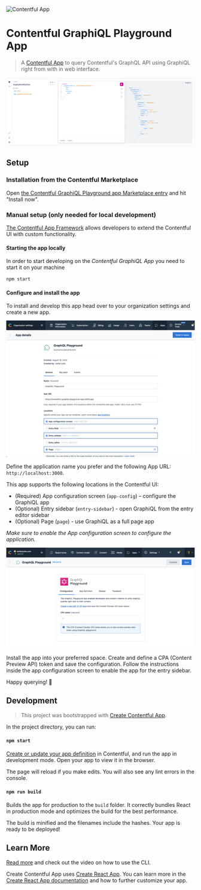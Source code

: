 ![Contentful App](https://img.shields.io/badge/Contentful-App-blue)

# Contentful GraphiQL Playground App

> A [Contentful App](https://www.contentful.com/developers/docs/extensibility/app-framework/) to query Contentful's GraphQL API using GraphiQL right from with in web interface.

![Screenshot of GraphiQL inside of the Contentful UI](./screenshot.png)

## Setup

### Installation from the Contentful Marketplace

Open [the Contentful GraphiQL Playground app Marketplace entry](https://www.contentful.com/marketplace/app/graphql-playground/) and hit "Install now".

### Manual setup (only needed for local development)

[The Contentful App Framework](https://www.contentful.com/developers/docs/extensibility/app-framework/) allows developers to extend the Contentful UI with custom functionality.

#### Starting the app locally

In order to start developing on the _Contentful GraphiQL App_ you need to start it on your machine

```sh
npm start
```

#### Configure and install the app

To install and develop this app head over to your organization settings and create a new app.

![Installation dialog](./docs/installation.png)

Define the application name you prefer and the following App URL: `http://localhost:3000`.

This app supports the following locations in the Contentful UI:

- (Required) App configuration screen (`app-config`) – configure the GraphiQL app
- (Optional) Entry sidebar (`entry-sidebar`) - open GraphiQL from the entry editor sidebar
- (Optional) Page (`page`) - use GraphiQL as a full page app

_Make sure to enable the App configuration screen to configure the application._

![App configuration dialog](./docs/app-config.png)

Install the app into your preferred space. Create and define a CPA (Content Preview API) token and save the configuration. Follow the instructions inside the app configuration screen to enable the app for the entry sidebar.

Happy querying! 👋

## Development

> This project was bootstrapped with [Create Contentful App](https://github.com/contentful/create-contentful-app).

In the project directory, you can run:

#### `npm start`

[Create or update your app definition](#configure-and-install-the-app) in Contentful, and run the app in development mode.
Open your app to view it in the browser.

The page will reload if you make edits.
You will also see any lint errors in the console.

#### `npm run build`

Builds the app for production to the `build` folder.
It correctly bundles React in production mode and optimizes the build for the best performance.

The build is minified and the filenames include the hashes.
Your app is ready to be deployed!

## Learn More

[Read more](https://www.contentful.com/developers/docs/extensibility/app-framework/create-contentful-app/) and check out the video on how to use the CLI.

Create Contentful App uses [Create React App](https://create-react-app.dev/). You can learn more in the [Create React App documentation](https://facebook.github.io/create-react-app/docs/getting-started) and how to further customize your app.
